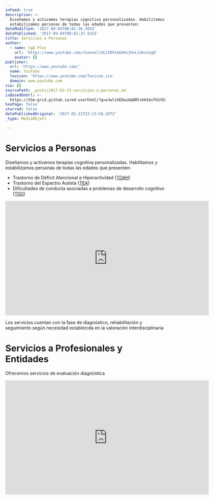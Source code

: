 ```yaml
---
inFeed: true
description: >-
  Diseñamos y activamos terapias cognitiva personalizadas. Habilitamos y
  estabilizamos personas de todas las edades que presenten:
dateModified: '2017-09-04T00:01:36.365Z'
datePublished: '2017-09-04T00:01:37.915Z'
title: Servicios a Personas
author:
  - name: CgA Plus
    url: 'https://www.youtube.com/channel/UCiVOVtebXHujHvLlmhvnvgQ'
    avatar: {}
publisher:
  url: 'https://www.youtube.com/'
  name: YouTube
  favicon: 'https://www.youtube.com/favicon.ico'
  domain: www.youtube.com
via: {}
sourcePath: _posts/2017-02-21-servicios-a-personas.md
isBasedOnUrl: >-
  https://the-grid.github.io/ed-userhtml/?g=eJwlzUEOwiAQAMCvkH1AsTH1YEoPHj158dwUWIQI0ixLNv5eox-YmVOgraCS5DkamE4HUBHTI7KB4ziBauQMROa9nbUWkeFdO3eLg6tFY7HotWvXcFnH9fa8g_pxtpJHMvDFtpyrhJ5zc4T4Wmb9H5cPyLEpyg
hasPage: false
starred: false
datePublishedOriginal: '2017-02-21T22:13:58.207Z'
_type: MediaObject

---
```

# Servicios a Personas

Diseñamos y activamos terapias cognitiva personalizadas. Habilitamos y estabilizamos personas de todas las edades que presenten:

* Trastorno de Déficit Atencional e Hiperactividad ([TDAH][0])
* Trastorno del Espectro Autista ([TEA][1])
* Dificultades de conducta asociadas a problemas de desarrollo cognitivo ([TGD][2])

<iframe src="https://cdn.embedly.com/widgets/media.html?src=https%3A%2F%2Fwww.youtube.com%2Fembed%2FcsJfB_1_PkU%3Ffeature%3Doembed%26modestbranding%3D1%26showinfo%3D0%26controls%3D0%26rel%3D0%26autoplay%3D1&amp;url=http%3A%2F%2Fwww.youtube.com%2Fwatch%3Fv%3DcsJfB_1_PkU&amp;image=https%3A%2F%2Fi.ytimg.com%2Fvi%2FcsJfB_1_PkU%2Fhqdefault.jpg&amp;key=b7d04c9b404c499eba89ee7072e1c4f7&amp;type=text%2Fhtml&amp;schema=youtube" width="640" height="360" scrolling="no" frameborder="0" allowfullscreen="" style=""></iframe>

Los servicios cuentan con la fase de diagnóstico, rehabilitación y seguimiento según necesidad establecida en la valoración interdisciplinaria

# Servicios a Profesionales y Entidades

Ofrecemos servicios de evaluación diagnóstica

<iframe src="https://cdn.embedly.com/widgets/media.html?src=https%3A%2F%2Fwww.youtube.com%2Fembed%2F2W9SfLr427Y%3Ffeature%3Doembed%26modestbranding%3D1%26showinfo%3D0%26controls%3D0%26rel%3D0%26autoplay%3D1&amp;url=http%3A%2F%2Fwww.youtube.com%2Fwatch%3Fv%3D2W9SfLr427Y&amp;image=https%3A%2F%2Fi.ytimg.com%2Fvi%2F2W9SfLr427Y%2Fhqdefault.jpg&amp;key=b7d04c9b404c499eba89ee7072e1c4f7&amp;type=text%2Fhtml&amp;schema=youtube" width="640" height="360" scrolling="no" frameborder="0" allowfullscreen="" style=""></iframe>



[0]: https://desk.zoho.com/portal/cognactiva/kb/articles/trastorno-de-d%C3%A9ficit-de-atenci%C3%B3n-e-hiperactividad-tdah "TDAH"
[1]: https://desk.zoho.com/portal/cognactiva/kb/articles/trastorno-del-espectro-autista-tea "TEA"
[2]: https://desk.zoho.com/portal/cognactiva/kb/articles/trastorno-generalizado-del-desarrollo-tgd "TGD"